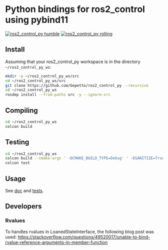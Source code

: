# Python bindings for ros2_control using pybind11

[![ros2_control_py humble](https://github.com/Gepetto/ros2_control_py/actions/workflows/humble.yml/badge.svg?branch=main)](https://github.com/Gepetto/ros2_control_py/actions/workflows/humble.yml?query=branch%3Amain)
[![ros2_control_py rolling](https://github.com/Gepetto/ros2_control_py/actions/workflows/rolling.yml/badge.svg?branch=main)](https://github.com/Gepetto/ros2_control_py/actions/workflows/rolling.yml?query=branch%3Amain)

## Install

Assuming that your ros2_control_py workspace is in the directory `~/ros2_control_py_ws`:

```sh
mkdir -p ~/ros2_control_py_ws/src
cd ~/ros2_control_py_ws/src
git clone https://github.com/Gepetto/ros2_control_py --recursive
cd ~/ros2_control_py_ws
rosdep install --from-paths src -y --ignore-src
```

## Compiling

```sh
cd ~/ros2_control_py_ws
colcon build
```

## Testing

```sh
cd ~/ros2_control_py_ws
colcon build --cmake-args ' -DCMAKE_BUILD_TYPE=Debug' ' -DSANITIZE=True'
colcon test
```

## Usage

See [doc](doc/index.rst) and [tests](tests/).

## Developers

### Rvalues

To handles rvalues in LoanedStateInterface, the following blog post was used:
https://stackoverflow.com/questions/49520017/unable-to-bind-rvalue-reference-arguments-in-member-function

